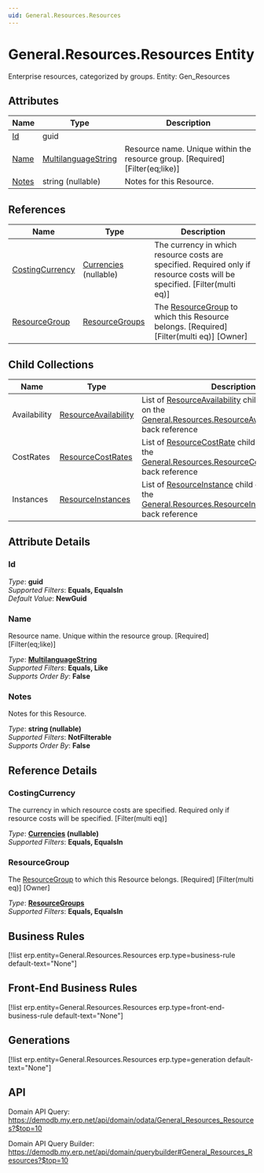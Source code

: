 ```yaml
---
uid: General.Resources.Resources
---
```

# General.Resources.Resources Entity

Enterprise resources, categorized by groups. Entity: Gen_Resources

## Attributes

| Name | Type | Description |
| ---- | ---- | --- |
| [Id](General.Resources.Resources.md#id) | guid |  
| [Name](General.Resources.Resources.md#name) | [MultilanguageString](../data-types.md#multilanguagestring) | Resource name. Unique within the resource group. [Required] [Filter(eq;like)] 
| [Notes](General.Resources.Resources.md#notes) | string (nullable) | Notes for this Resource. 

## References

| Name | Type | Description |
| ---- | ---- | --- |
| [CostingCurrency](General.Resources.Resources.md#costingcurrency) | [Currencies](General.Currencies.md) (nullable) | The currency in which resource costs are specified. Required only if resource costs will be specified. [Filter(multi eq)] |
| [ResourceGroup](General.Resources.Resources.md#resourcegroup) | [ResourceGroups](General.Resources.ResourceGroups.md) | The [ResourceGroup](General.Resources.Resources.md#resourcegroup) to which this Resource belongs. [Required] [Filter(multi eq)] [Owner] |

## Child Collections

| Name | Type | Description |
| ---- | ---- | --- |
| Availability | [ResourceAvailability](General.Resources.ResourceAvailability.md) | List of [ResourceAvailability](General.Resources.ResourceAvailability.md) child objects, based on the [General.Resources.ResourceAvailability.Resource](General.Resources.ResourceAvailability.md#resource) back reference 
| CostRates | [ResourceCostRates](General.Resources.ResourceCostRates.md) | List of [ResourceCostRate](General.Resources.ResourceCostRates.md) child objects, based on the [General.Resources.ResourceCostRate.Resource](General.Resources.ResourceCostRates.md#resource) back reference 
| Instances | [ResourceInstances](General.Resources.ResourceInstances.md) | List of [ResourceInstance](General.Resources.ResourceInstances.md) child objects, based on the [General.Resources.ResourceInstance.Resource](General.Resources.ResourceInstances.md#resource) back reference 


## Attribute Details

### Id

_Type_: **guid**  
_Supported Filters_: **Equals, EqualsIn**  
_Default Value_: **NewGuid**  

### Name

Resource name. Unique within the resource group. [Required] [Filter(eq;like)]

_Type_: **[MultilanguageString](../data-types.md#multilanguagestring)**  
_Supported Filters_: **Equals, Like**  
_Supports Order By_: **False**  

### Notes

Notes for this Resource.

_Type_: **string (nullable)**  
_Supported Filters_: **NotFilterable**  
_Supports Order By_: **False**  


## Reference Details

### CostingCurrency

The currency in which resource costs are specified. Required only if resource costs will be specified. [Filter(multi eq)]

_Type_: **[Currencies](General.Currencies.md) (nullable)**  
_Supported Filters_: **Equals, EqualsIn**  

### ResourceGroup

The [ResourceGroup](General.Resources.Resources.md#resourcegroup) to which this Resource belongs. [Required] [Filter(multi eq)] [Owner]

_Type_: **[ResourceGroups](General.Resources.ResourceGroups.md)**  
_Supported Filters_: **Equals, EqualsIn**  



## Business Rules

[!list erp.entity=General.Resources.Resources erp.type=business-rule default-text="None"]

## Front-End Business Rules

[!list erp.entity=General.Resources.Resources erp.type=front-end-business-rule default-text="None"]

## Generations

[!list erp.entity=General.Resources.Resources erp.type=generation default-text="None"]

## API

Domain API Query:
<https://demodb.my.erp.net/api/domain/odata/General_Resources_Resources?$top=10>

Domain API Query Builder:
<https://demodb.my.erp.net/api/domain/querybuilder#General_Resources_Resources?$top=10>

